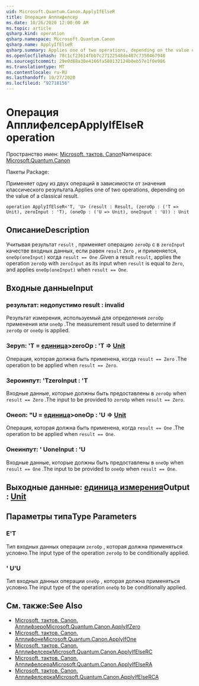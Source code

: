 ```yaml
---
uid: Microsoft.Quantum.Canon.ApplyIfElseR
title: Операция Апплифелсер
ms.date: 10/26/2020 12:00:00 AM
ms.topic: article
qsharp.kind: operation
qsharp.namespace: Microsoft.Quantum.Canon
qsharp.name: ApplyIfElseR
qsharp.summary: Applies one of two operations, depending on the value of a classical result.
ms.openlocfilehash: 78c1cf23614fbb7c27122548de487c7350467948
ms.sourcegitcommit: 29e0d88a30e4166fa580132124b0eb57e1f0e986
ms.translationtype: MT
ms.contentlocale: ru-RU
ms.lasthandoff: 10/27/2020
ms.locfileid: "92718156"
---
```

# <a name="applyifelser-operation"></a><span data-ttu-id="6b58a-102">Операция Апплифелсер</span><span class="sxs-lookup"><span data-stu-id="6b58a-102">ApplyIfElseR operation</span></span>

<span data-ttu-id="6b58a-103">Пространство имен: [Microsoft. тактов. Canon](xref:Microsoft.Quantum.Canon)</span><span class="sxs-lookup"><span data-stu-id="6b58a-103">Namespace: [Microsoft.Quantum.Canon](xref:Microsoft.Quantum.Canon)</span></span>

<span data-ttu-id="6b58a-104">Пакеты [](https://nuget.org/packages/)</span><span class="sxs-lookup"><span data-stu-id="6b58a-104">Package: [](https://nuget.org/packages/)</span></span>


<span data-ttu-id="6b58a-105">Применяет одну из двух операций в зависимости от значения классического результата.</span><span class="sxs-lookup"><span data-stu-id="6b58a-105">Applies one of two operations, depending on the value of a classical result.</span></span>

```qsharp
operation ApplyIfElseR<'T, 'U> (result : Result, (zeroOp : ('T => Unit), zeroInput : 'T), (oneOp : ('U => Unit), oneInput : 'U)) : Unit
```


## <a name="description"></a><span data-ttu-id="6b58a-106">Описание</span><span class="sxs-lookup"><span data-stu-id="6b58a-106">Description</span></span>

<span data-ttu-id="6b58a-107">Учитывая результат `result` , применяет операцию `zeroOp` с в `zeroInput` качестве входных данных, если равен `result` `Zero` , и применяется, `oneOp(oneInput)` когда `result == One` .</span><span class="sxs-lookup"><span data-stu-id="6b58a-107">Given a result `result`, applies the operation `zeroOp` with `zeroInput` as its input when `result` is equal to `Zero`, and applies `oneOp(oneInput)` when `result == One`.</span></span>

## <a name="input"></a><span data-ttu-id="6b58a-108">Входные данные</span><span class="sxs-lookup"><span data-stu-id="6b58a-108">Input</span></span>

### <a name="result--__invalidresult__"></a><span data-ttu-id="6b58a-109">результат: __недопустимо <Result>__</span><span class="sxs-lookup"><span data-stu-id="6b58a-109">result : __invalid<Result>__</span></span>

<span data-ttu-id="6b58a-110">Результат измерения, используемый для определения `zeroOp` применения или `oneOp` .</span><span class="sxs-lookup"><span data-stu-id="6b58a-110">The measurement result used to determine if `zeroOp` or `oneOp` is applied.</span></span>


### <a name="zeroop--t--unit"></a><span data-ttu-id="6b58a-111">Зеруп: 'T = [единица](xref:microsoft.quantum.lang-ref.unit)></span><span class="sxs-lookup"><span data-stu-id="6b58a-111">zeroOp : 'T => [Unit](xref:microsoft.quantum.lang-ref.unit)</span></span> 

<span data-ttu-id="6b58a-112">Операция, которая должна быть применена, когда `result == Zero` .</span><span class="sxs-lookup"><span data-stu-id="6b58a-112">The operation to be applied when `result == Zero`.</span></span>


### <a name="zeroinput--t"></a><span data-ttu-id="6b58a-113">Зероинпут: 'T</span><span class="sxs-lookup"><span data-stu-id="6b58a-113">zeroInput : 'T</span></span>

<span data-ttu-id="6b58a-114">Входные данные, которые должны быть предоставлены в `zeroOp` when `result == Zero` .</span><span class="sxs-lookup"><span data-stu-id="6b58a-114">The input to be provided to `zeroOp` when `result == Zero`.</span></span>


### <a name="oneop--u--unit"></a><span data-ttu-id="6b58a-115">Онеоп: "U = [единица](xref:microsoft.quantum.lang-ref.unit)></span><span class="sxs-lookup"><span data-stu-id="6b58a-115">oneOp : 'U => [Unit](xref:microsoft.quantum.lang-ref.unit)</span></span> 

<span data-ttu-id="6b58a-116">Операция, которая должна быть применена, когда `result == One` .</span><span class="sxs-lookup"><span data-stu-id="6b58a-116">The operation to be applied when `result == One`.</span></span>


### <a name="oneinput--u"></a><span data-ttu-id="6b58a-117">Онеинпут: ' U</span><span class="sxs-lookup"><span data-stu-id="6b58a-117">oneInput : 'U</span></span>

<span data-ttu-id="6b58a-118">Входные данные, которые должны быть предоставлены в `oneOp` when `result == One` .</span><span class="sxs-lookup"><span data-stu-id="6b58a-118">The input to be provided to `oneOp` when `result == One`.</span></span>



## <a name="output--unit"></a><span data-ttu-id="6b58a-119">Выходные данные: [единица измерения](xref:microsoft.quantum.lang-ref.unit)</span><span class="sxs-lookup"><span data-stu-id="6b58a-119">Output : [Unit](xref:microsoft.quantum.lang-ref.unit)</span></span>



## <a name="type-parameters"></a><span data-ttu-id="6b58a-120">Параметры типа</span><span class="sxs-lookup"><span data-stu-id="6b58a-120">Type Parameters</span></span>

### <a name="t"></a><span data-ttu-id="6b58a-121">Е</span><span class="sxs-lookup"><span data-stu-id="6b58a-121">'T</span></span>

<span data-ttu-id="6b58a-122">Тип входных данных операции `zeroOp` , которая должна применяться условно.</span><span class="sxs-lookup"><span data-stu-id="6b58a-122">The input type of the operation `zeroOp` to be conditionally applied.</span></span>
### <a name="u"></a><span data-ttu-id="6b58a-123">' U</span><span class="sxs-lookup"><span data-stu-id="6b58a-123">'U</span></span>

<span data-ttu-id="6b58a-124">Тип входных данных операции `oneOp` , которая должна применяться условно.</span><span class="sxs-lookup"><span data-stu-id="6b58a-124">The input type of the operation `oneOp` to be conditionally applied.</span></span>

## <a name="see-also"></a><span data-ttu-id="6b58a-125">См. также:</span><span class="sxs-lookup"><span data-stu-id="6b58a-125">See Also</span></span>

- [<span data-ttu-id="6b58a-126">Microsoft. тактов. Canon. Апплифзеро</span><span class="sxs-lookup"><span data-stu-id="6b58a-126">Microsoft.Quantum.Canon.ApplyIfZero</span></span>](xref:Microsoft.Quantum.Canon.ApplyIfZero)
- [<span data-ttu-id="6b58a-127">Microsoft. тактов. Canon. Апплифоне</span><span class="sxs-lookup"><span data-stu-id="6b58a-127">Microsoft.Quantum.Canon.ApplyIfOne</span></span>](xref:Microsoft.Quantum.Canon.ApplyIfOne)
- [<span data-ttu-id="6b58a-128">Microsoft. тактов. Canon. Апплифелсерк</span><span class="sxs-lookup"><span data-stu-id="6b58a-128">Microsoft.Quantum.Canon.ApplyIfElseRC</span></span>](xref:Microsoft.Quantum.Canon.ApplyIfElseRC)
- [<span data-ttu-id="6b58a-129">Microsoft. тактов. Canon. Апплифелсера</span><span class="sxs-lookup"><span data-stu-id="6b58a-129">Microsoft.Quantum.Canon.ApplyIfElseRA</span></span>](xref:Microsoft.Quantum.Canon.ApplyIfElseRA)
- [<span data-ttu-id="6b58a-130">Microsoft. тактов. Canon. Апплифелсерка</span><span class="sxs-lookup"><span data-stu-id="6b58a-130">Microsoft.Quantum.Canon.ApplyIfElseRCA</span></span>](xref:Microsoft.Quantum.Canon.ApplyIfElseRCA)